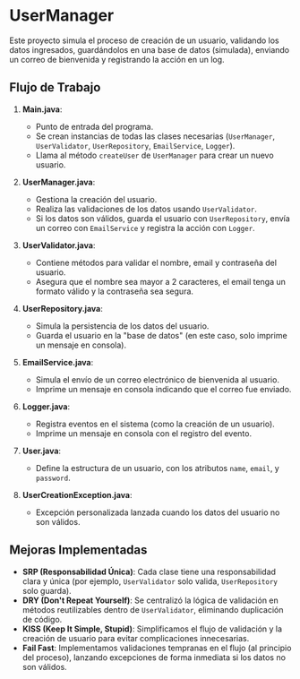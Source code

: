# UserManager

Este proyecto simula el proceso de creación de un usuario, validando los datos ingresados, guardándolos en una base de datos (simulada), enviando un correo de bienvenida y registrando la acción en un log.

## Flujo de Trabajo

1. **Main.java**:
   - Punto de entrada del programa.
   - Se crean instancias de todas las clases necesarias (`UserManager`, `UserValidator`, `UserRepository`, `EmailService`, `Logger`).
   - Llama al método `createUser` de `UserManager` para crear un nuevo usuario.

2. **UserManager.java**:
   - Gestiona la creación del usuario.
   - Realiza las validaciones de los datos usando `UserValidator`.
   - Si los datos son válidos, guarda el usuario con `UserRepository`, envía un correo con `EmailService` y registra la acción con `Logger`.

3. **UserValidator.java**:
   - Contiene métodos para validar el nombre, email y contraseña del usuario.
   - Asegura que el nombre sea mayor a 2 caracteres, el email tenga un formato válido y la contraseña sea segura.

4. **UserRepository.java**:
   - Simula la persistencia de los datos del usuario.
   - Guarda el usuario en la "base de datos" (en este caso, solo imprime un mensaje en consola).

5. **EmailService.java**:
   - Simula el envío de un correo electrónico de bienvenida al usuario.
   - Imprime un mensaje en consola indicando que el correo fue enviado.

6. **Logger.java**:
   - Registra eventos en el sistema (como la creación de un usuario).
   - Imprime un mensaje en consola con el registro del evento.

7. **User.java**:
   - Define la estructura de un usuario, con los atributos `name`, `email`, y `password`.

8. **UserCreationException.java**:
   - Excepción personalizada lanzada cuando los datos del usuario no son válidos.

## Mejoras Implementadas

- **SRP (Responsabilidad Única)**: Cada clase tiene una responsabilidad clara y única (por ejemplo, `UserValidator` solo valida, `UserRepository` solo guarda).
- **DRY (Don't Repeat Yourself)**: Se centralizó la lógica de validación en métodos reutilizables dentro de `UserValidator`, eliminando duplicación de código.
- **KISS (Keep It Simple, Stupid)**: Simplificamos el flujo de validación y la creación de usuario para evitar complicaciones innecesarias.
- **Fail Fast**: Implementamos validaciones tempranas en el flujo (al principio del proceso), lanzando excepciones de forma inmediata si los datos no son válidos.

